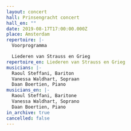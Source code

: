 ```yaml
---
layout: concert
hall: Prinsengracht concert
hall_en: ""
date: 2019-08-17T17:00:00.000Z
place: Amsterdam
repertoire: |-
  Voorprogramma

  Liederen van Strauss en Grieg
repertoire_en: Liederen van Strauss en Grieg
musicians: |-
  Raoul Steffani, Bariton
  Vanessa Waldhart, Sopraan
  Daan Boertien, Piano
musicians_en: |-
  Raoul Steffani, Baritone
  Vanessa Waldhart, Soprano
  Daan Boertien, Piano
in_archive: true
cancelled: false
---
```

